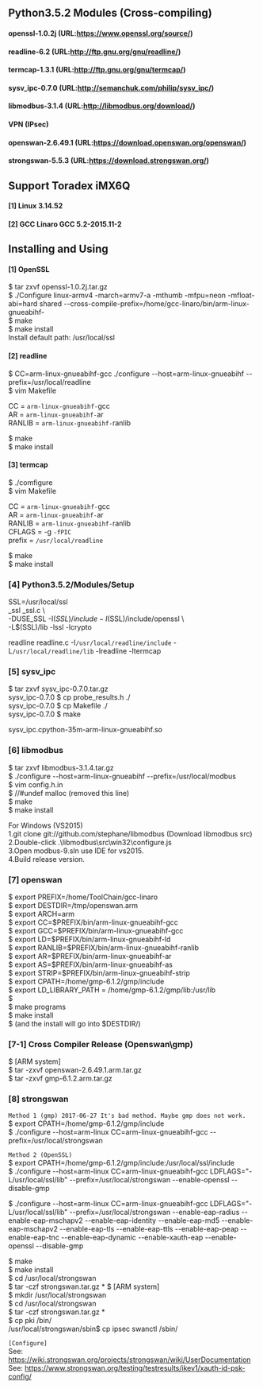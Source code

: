 ## Python3.5.2 Modules (Cross-compiling)
#### openssl-1.0.2j (URL:https://www.openssl.org/source/)
#### readline-6.2 (URL:http://ftp.gnu.org/gnu/readline/)
#### termcap-1.3.1 (URL:http://ftp.gnu.org/gnu/termcap/)
#### sysv_ipc-0.7.0 (URL:http://semanchuk.com/philip/sysv_ipc/)
#### libmodbus-3.1.4 (URL:http://libmodbus.org/download/)
#### VPN (IPsec)
#### openswan-2.6.49.1 (URL:https://download.openswan.org/openswan/)
#### strongswan-5.5.3 (URL:https://download.strongswan.org/)


## Support Toradex iMX6Q
#### [1] Linux 3.14.52  
#### [2] GCC Linaro GCC 5.2-2015.11-2  

## Installing and Using

#### [1] OpenSSL

$ tar zxvf openssl-1.0.2j.tar.gz  
$ ./Configure linux-armv4 -march=armv7-a -mthumb -mfpu=neon  -mfloat-abi=hard shared --cross-compile-prefix=/home/gcc-linaro/bin/arm-linux-gnueabihf-  
$ make  
$ make install  
Install default path: /usr/local/ssl  

#### [2] readline

$ CC=arm-linux-gnueabihf-gcc ./configure --host=arm-linux-gnueabihf  --prefix=/usr/local/readline  
$ vim Makefile  

CC = `arm-linux-gnueabihf-`gcc  
AR = `arm-linux-gnueabihf-`ar  
RANLIB = `arm-linux-gnueabihf-`ranlib  

$ make  
$ make install  

#### [3] termcap  
$ ./comfigure  
$ vim Makefile

CC = `arm-linux-gnueabihf-`gcc  
AR = `arm-linux-gnueabihf-`ar  
RANLIB = `arm-linux-gnueabihf-`ranlib  
CFLAGS = -g `-fPIC`  
prefix = `/usr/local/readline`  

$ make  
$ make install  


### [4] Python3.5.2/Modules/Setup

SSL=/usr/local/ssl  
_ssl _ssl.c \  
    -DUSE_SSL -I$(SSL)/include -I$(SSL)/include/openssl \  
    -L$(SSL)/lib -lssl -lcrypto  

readline readline.c -I`/usr/local/readline/include` -L`/usr/local/readline/lib` -lreadline -ltermcap  


### [5] sysv_ipc

$ tar zxvf sysv_ipc-0.7.0.tar.gz  
sysv_ipc-0.7.0 $ cp probe_results.h ./  
sysv_ipc-0.7.0 $ cp Makefile ./  
sysv_ipc-0.7.0 $ make  

sysv_ipc.cpython-35m-arm-linux-gnueabihf.so  

### [6] libmodbus

$ tar zxvf libmodbus-3.1.4.tar.gz  
$ ./configure --host=arm-linux-gnueabihf  --prefix=/usr/local/modbus  
$ vim config.h.in  
$ //#undef malloc  (removed this line)  
$ make  
$ make install  
  
For Windows (VS2015)  
1.git clone git://github.com/stephane/libmodbus  (Download libmodbus src)  
2.Double-click .\libmodbus\src\win32\configure.js  
3.Open modbus-9.sln use IDE for vs2015.  
4.Build release version.  
  
### [7] openswan
  
$ export PREFIX=/home/ToolChain/gcc-linaro  
$ export DESTDIR=/tmp/openswan.arm  
$ export ARCH=arm  
$ export CC=$PREFIX/bin/arm-linux-gnueabihf-gcc  
$ export GCC=$PREFIX/bin/arm-linux-gnueabihf-gcc  
$ export LD=$PREFIX/bin/arm-linux-gnueabihf-ld  
$ export RANLIB=$PREFIX/bin/arm-linux-gnueabihf-ranlib  
$ export AR=$PREFIX/bin/arm-linux-gnueabihf-ar  
$ export AS=$PREFIX/bin/arm-linux-gnueabihf-as  
$ export STRIP=$PREFIX/bin/arm-linux-gnueabihf-strip  
$ export CPATH=/home/gmp-6.1.2/gmp/include  
$ export LD_LIBRARY_PATH = /home/gmp-6.1.2/gmp/lib:/usr/lib  
$  
$ make programs  
$ make install  
$ (and the install will go into $DESTDIR/)  
  
  
### [7-1] Cross Compiler Release (Openswan\gmp)
  
$ [ARM system]  
$ tar -zxvf openswan-2.6.49.1.arm.tar.gz  
$ tar -zxvf gmp-6.1.2.arm.tar.gz  
  
  
### [8] strongswan
  
`Method 1 (gmp) 2017-06-27 It's bad method. Maybe gmp does not work.`  
$ export CPATH=/home/gmp-6.1.2/gmp/include  
$ ./configure  --host=arm-linux CC=arm-linux-gnueabihf-gcc --prefix=/usr/local/strongswan  
  
`Method 2 (OpenSSL)`  
$ export CPATH=/home/gmp-6.1.2/gmp/include:/usr/local/ssl/include  
$ ./configure  --host=arm-linux CC=arm-linux-gnueabihf-gcc LDFLAGS="-L/usr/local/ssl/lib" --prefix=/usr/local/strongswan  --enable-openssl --disable-gmp  
  
  
$ ./configure  --host=arm-linux CC=arm-linux-gnueabihf-gcc LDFLAGS="-L/usr/local/ssl/lib" --prefix=/usr/local/strongswan  --enable-eap-radius --enable-eap-mschapv2 --enable-eap-identity --enable-eap-md5 --enable-eap-mschapv2 --enable-eap-tls --enable-eap-ttls --enable-eap-peap --enable-eap-tnc --enable-eap-dynamic --enable-xauth-eap --enable-openssl --disable-gmp 
  
$ make  
$ make install  
$ cd /usr/local/strongswan  
$ tar -czf strongswan.tar.gz * 
$ [ARM system]  
$ mkdir /usr/local/strongswan  
$ cd /usr/local/strongswan  
$ tar -czf strongswan.tar.gz *  
$ cp pki /bin/  
/usr/local/strongswan/sbin$ cp ipsec swanctl /sbin/  
   
`[Configure]`  
See: https://wiki.strongswan.org/projects/strongswan/wiki/UserDocumentation  
See: https://www.strongswan.org/testing/testresults/ikev1/xauth-id-psk-config/  
  
